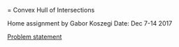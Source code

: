 = Convex Hull of Intersections

Home assignment by Gabor Koszegi
Date: Dec 7-14 2017

[Problem statement](doc/problem_statement.pdf)
